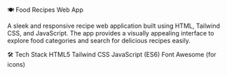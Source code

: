 🍽️ Food Recipes Web App

A sleek and responsive recipe web application built using HTML, Tailwind CSS, and JavaScript. The app provides a visually appealing interface to explore food categories and search for delicious recipes easily.

🛠️ Tech Stack
HTML5
Tailwind CSS
JavaScript (ES6)
Font Awesome (for icons)
